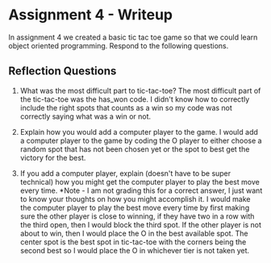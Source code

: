 # Assignment 4 - Writeup

In assignment 4 we created a basic tic tac toe game so that we could learn object oriented programming. Respond to the following questions.

## Reflection Questions

1. What was the most difficult part to tic-tac-toe?
    The most difficult part of the tic-tac-toe was the has_won code. I didn't know how to correctly include the right spots that counts as a win so my code was not correctly saying what was a win or not.

2. Explain how you would add a computer player to the game.
    I would add a computer player to the game by coding the O player to either choose a random spot that has not been chosen yet or the spot to best get the victory for the best.

3. If you add a computer player, explain (doesn't have to be super technical) how you might get the computer player to play the best move every time. *Note - I am not grading this for a correct answer, I just want to know your thoughts on how you might accomplish it.
    I would make the computer player to play the best move every time by first making sure the other player is close to winning, if they have two in a row with the third open, then I would block the third spot. If the other player is not about to win, then I would place the O in the best available spot. The center spot is the best spot in tic-tac-toe with the corners being the second best so I would place the O in whichever tier is not taken yet.